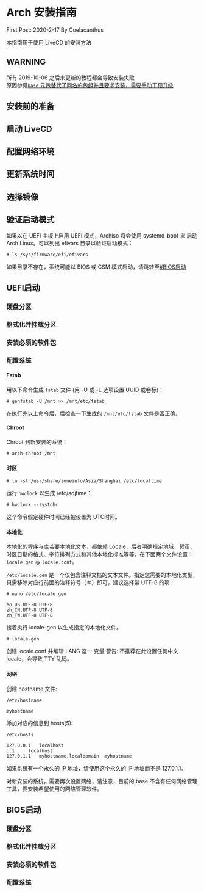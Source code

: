 # Arch 安装指南 

First Post: 2020-2-17 By Coelacanthus

本指南用于使用 LiveCD 的安装方法

## WARNING 

所有 2019-10-06 之后未更新的教程都会导致安装失败  
原因参见[`base` 元包替代了同名的包组并且要求安装，需要手动干预升级](https://www.archlinuxcn.org/base-group-replaced-by-mandatory-base-package-manual-intervention-required/)

## 安装前的准备

## 启动 LiveCD

## 配置网络环境

## 更新系统时间

## 选择镜像

## 验证启动模式

如果以在 UEFI 主板上启用 UEFI 模式，Archiso 将会使用 systemd-boot 来 启动 Arch Linux。可以列出 efivars 目录以验证启动模式：
```
# ls /sys/firmware/efi/efivars
```
如果目录不存在，系统可能以 BIOS 或 CSM 模式启动，请跳转至[#BIOS启动](#BIOS启动)

## UEFI启动

### 硬盘分区

### 格式化并挂载分区

### 安装必须的软件包

### 配置系统

#### Fstab
用以下命令生成 `fstab` 文件 (用 -U 或 -L 选项设置 UUID 或卷标)：
```
# genfstab -U /mnt >> /mnt/etc/fstab
```
在执行完以上命令后，后检查一下生成的 `/mnt/etc/fstab` 文件是否正确。

#### Chroot
Chroot 到新安装的系统：
```
# arch-chroot /mnt
```
#### 时区
```
# ln -sf /usr/share/zoneinfo/Asia/Shanghai /etc/localtime
```
运行 `hwclock` 以生成 /etc/adjtime：
```
# hwclock --systohc
```
这个命令假定硬件时间已经被设置为 UTC时间。

#### 本地化
本地化的程序与库若要本地化文本，都依赖 Locale，后者明确规定地域、货币、时区日期的格式、字符排列方式和其他本地化标准等等。在下面两个文件设置：`locale.gen` 与 `locale.conf`。

`/etc/locale.gen` 是一个仅包含注释文档的文本文件。指定您需要的本地化类型，只需移除对应行前面的注释符号（＃）即可，建议选择带 UTF-8 的项：
```
# nano /etc/locale.gen

en_US.UTF-8 UTF-8
zh_CN.UTF-8 UTF-8
zh_TW.UTF-8 UTF-8
```
接着执行 locale-gen 以生成指定的本地化文件。
```
# locale-gen
```
创建 locale.conf 并编辑 LANG 这一 变量
警告: 不推荐在此设置任何中文 locale，会导致 TTY 乱码。

#### 网络
创建 hostname 文件:
```
/etc/hostname

myhostname
```
添加对应的信息到 hosts(5):
```
/etc/hosts

127.0.0.1	localhost
::1		localhost
127.0.1.1	myhostname.localdomain	myhostname
```
如果系统有一个永久的 IP 地址，请使用这个永久的 IP 地址而不是 127.0.1.1。

对新安装的系统，需要再次设置网络，请注意，目前的 base 不含有任何网络管理工具，要安装希望使用的网络管理软件。

## BIOS启动

### 硬盘分区

### 格式化并挂载分区

### 安装必须的软件包

### 配置系统
